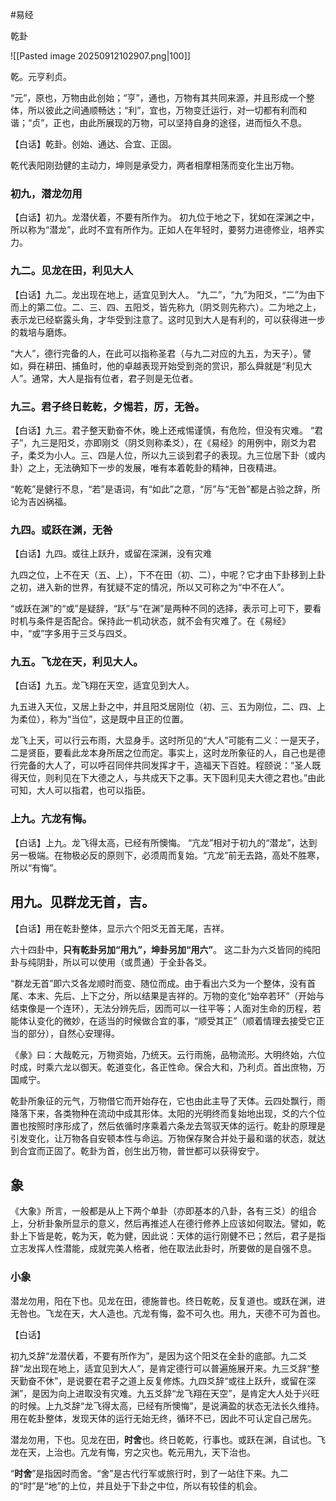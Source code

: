 #易经

乾卦

![[Pasted image 20250912102907.png|100]]

乾。元亨利贞。

“元”，原也，万物由此创始；“亨”，通也，万物有其共同来源，并且形成一个整体，所以彼此之间通顺畅达；“利”，宜也，万物变迁运行，对一切都有利而和谐；“贞”，正也，由此所展现的万物，可以坚持自身的途径，进而恒久不息。


【白话】乾卦。创始、通达、合宜、正固。

乾代表阳刚劲健的主动力，坤则是承受力，两者相摩相荡而变化生出万物。


### 初九，潜龙勿用
【白话】初九。龙潜伏着，不要有所作为。
初九位于地之下，犹如在深渊之中，所以称为“潜龙”，此时不宜有所作为。正如人在年轻时，要努力进德修业，培养实力。

### 九二。见龙在田，利见大人
【白话】九二。龙出现在地上，适宜见到大人。
“九二”，“九”为阳爻，“二”为由下而上的第二位。二、三、四、五阳爻，皆先称九（阴爻则先称六）。二为地之上，表示龙已经崭露头角，才华受到注意了。这时见到大人是有利的，可以获得进一步的栽培与磨炼。

“大人”，德行完备的人，在此可以指称圣君（与九二对应的九五，为天子）。譬如，舜在耕田、捕鱼时，他的卓越表现开始受到尧的赏识，那么舜就是“利见大人”。通常，大人是指有位者，君子则是无位者。


### 九三。君子终日乾乾，夕惕若，厉，无咎。
【白话】九三。君子整天勤奋不休，晚上还戒惕谨慎，有危险，但没有灾难。
“君子”，九三是阳爻，亦即刚爻（阴爻则称柔爻），在《易经》的用例中，刚爻为君子，柔爻为小人。三、四是人位，所以九三谈到君子的表现。九三位居下卦（或内卦）之上，无法确知下一步的发展，唯有本着乾卦的精神，日夜精进。

“乾乾”是健行不息，“若”是语词，有“如此”之意，“厉”与“无咎”都是占验之辞，所论为吉凶祸福。

### 九四。或跃在渊，无咎
【白话】九四。或往上跃升，或留在深渊，没有灾难

九四之位，上不在天（五、上），下不在田（初、二），中呢？它才由下卦移到上卦之初，进入新的世界，有犹疑不定的情况，所以又可称之为“中不在人”。

“或跃在渊”的“或”是疑辞，“跃”与“在渊”是两种不同的选择，表示可上可下，要看时机与条件是否配合。保持此一机动状态，就不会有灾难了。在《易经》中，“或”字多用于三爻与四爻。

### 九五。飞龙在天，利见大人。
【白话】九五。龙飞翔在天空，适宜见到大人。

九五进入天位，又居上卦之中，并且阳爻居刚位（初、三、五为刚位，二、四、上为柔位），称为“当位”，这是既中且正的位置。

龙飞上天，可以行云布雨，大显身手。这时所见的“大人”可能有二义：一是天子，二是贤臣，要看此龙本身所居之位而定。事实上，这时龙所象征的人，自己也是德行完备的大人了，可以呼召同伴共同发挥才干，造福天下百姓。程颐说：“圣人既得天位，则利见在下大德之人，与共成天下之事。天下固利见夫大德之君也。”由此可知，大人可以指君，也可以指臣。


### 上九。亢龙有悔。
【白话】上九。龙飞得太高，已经有所懊悔。
“亢龙”相对于初九的“潜龙”，达到另一极端。在物极必反的原则下，必须周而复始。“亢龙”前无去路，高处不胜寒，所以“有悔”。



## 用九。见群龙无首，吉。

【白话】用在乾卦整体，显示六个阳爻无首无尾，吉祥。

六十四卦中，**只有乾卦另加“用九”，坤卦另加“用六”**。
这二卦为六爻皆同的纯阳卦与纯阴卦，所以可以使用（或贯通）于全卦各爻。

“群龙无首”即六爻各龙顺时而变、随位而成。由于看出六爻为一个整体，没有首尾、本末、先后、上下之分，所以结果是吉祥的。万物的变化“始卒若环”（开始与结束像是一个连环），无法分辨先后，因而可以一往平等；人面对生命的历程，若能体认变化的微妙，在适当的时候做合宜的事，“顺受其正”（顺着情理去接受它正当的部分），自然心安理得。





《彖》曰：大哉乾元，万物资始，乃统天。云行雨施，品物流形。大明终始，六位时成，时乘六龙以御天。乾道变化，各正性命。保合大和，乃利贞。首出庶物，万国咸宁。

乾卦所象征的元气，万物借它而开始存在，它也由此主导了天体。云四处飘行，雨降落下来，各类物种在流动中成其形体。太阳的光明终而复始地出现，爻的六个位置也按照时序形成了，然后依循时序乘着六条龙去驾驭天体的运行。乾卦的原理是引发变化，让万物各自安顿本性与命运。万物保存聚合并处于最和谐的状态，就达到合宜而正固了。乾卦为首，创生出万物，普世都可以获得安宁。


## 象

《大象》所言，一般都是从上下两个单卦（亦即基本的八卦，各有三爻）的组合上，分析卦象所显示的意义，然后再推述人在德行修养上应该如何取法。譬如，乾卦上下皆是乾，乾为天，乾为健，因此说：天体的运行刚健不已；然后，君子是指立志发挥人性潜能，成就完美人格者，他在取法此卦时，所要做的是自强不息。

### 小象
潜龙勿用，阳在下也。见龙在田，德施普也。终日乾乾，反复道也。或跃在渊，进无咎也。飞龙在天，大人造也。亢龙有悔，盈不可久也。用九，天德不可为首也。

【白话】

初九爻辞“龙潜伏着，不要有所作为”，是因为这个阳爻在全卦的底部。九二爻辞“龙出现在地上，适宜见到大人”，是肯定德行可以普遍施展开来。九三爻辞“整天勤奋不休”，是说要在君子之道上反复修炼。九四爻辞“或往上跃升，或留在深渊”，是因为向上进取没有灾难。九五爻辞“龙飞翔在天空”，是肯定大人处于兴旺的时候。上九爻辞“龙飞得太高，已经有所懊悔”，是说满盈的状态无法长久维持。用在乾卦整体，发现天体的运行无始无终，循环不已，因此不可认定自己居先。



潜龙勿用，下也。见龙在田，**时舍**也。终日乾乾，行事也。或跃在渊，自试也。飞龙在天，上治也。亢龙有悔，穷之灾也。乾元用九，天下治也。

“**时舍**”是指因时而舍。“舍”是古代行军或旅行时，到了一站住下来。九二的“时”是“地”的上位，并且处于下卦之中位，所以有较佳的机会。



